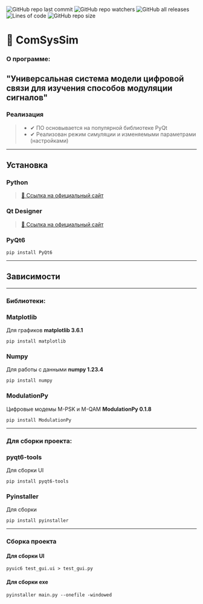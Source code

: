 ![GitHub repo last commit](https://img.shields.io/github/last-commit/SokolArr/ComSysSim)
![GitHub repo watchers](https://img.shields.io/github/watchers/SokolArr/ComSysSim)
![GitHub all releases](https://img.shields.io/github/downloads/SokolArr/ComSysSim/total)
![Lines of code](https://img.shields.io/tokei/lines/github/SokolArr/ComSysSim)
![GitHub repo size](https://img.shields.io/github/repo-size/SokolArr/ComSysSim)

# 📡 ComSysSim

### О программе:

"Универсальная система модели цифровой связи для изучения способов модуляции сигналов"
---

### Реализация
> + ✔ ПО основывается на популярной библиотеке PyQt
> + ✔ Реализован режим симуляции и изменяемыми параметрами (настройками)

---
## Установка
### Python
>[🔗 Ссылка на официальный сайт ](https://www.python.org/downloads/ "Python")

### Qt Designer
>[🔗 Ссылка на официальный сайт ](https://build-system.fman.io/qt-designer-download "Qt Designer")


### PyQt6

```console
pip install PyQt6
```

---
## Зависимости
---
### **Библиотеки:**
### Matplotlib
Для графиков **matplotlib 3.6.1**
```
pip install matplotlib
```

### Numpy
Для работы с данными **numpy 1.23.4**
```
pip install numpy
```

### ModulationPy
Цифровые модемы M-PSK и M-QAM **ModulationPy 0.1.8**
```
pip install ModulationPy
```
---
### **Для сборки проекта:**

### pyqt6-tools
Для сборки UI
```
pip install pyqt6-tools
```

### Pyinstaller
Для сборки
```
pip install pyinstaller
```

---
### Сборка проекта
#### Для сборки UI
```
pyuic6 test_gui.ui > test_gui.py
```
#### Для сборки exe
```
pyinstaller main.py --onefile -windowed
```

